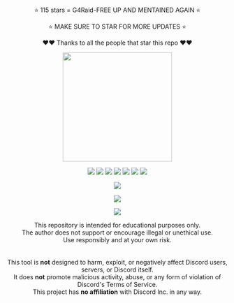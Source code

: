 <div align="center">
⭐ 115 stars = G4Raid-FREE UP AND MENTAINED AGAIN ⭐ 
  
⭐ MAKE SURE TO STAR FOR MORE UPDATES ⭐ 
  
❤️❤️ Thanks to all the people that star this repo ❤️❤️
</div>

<p align="center">
  <img src="https://i.imgur.com/ytj2i7l.png" width="250" height="250">
</p>

<p align="center">
  <img src="https://img.shields.io/github/stars/R3CI/G4Spam?style=flat-square&color=5005ff">
  <img src="https://img.shields.io/github/license/R3CI/G4Spam?style=flat-square&color=5005ff">
  <img src="https://img.shields.io/github/issues/R3CI/G4Spam?style=flat-square&color=5005ff">
  <img src="https://img.shields.io/github/languages/top/R3CI/G4Spam?style=flat-square&color=5005ff">
  <img src="https://img.shields.io/github/repo-size/R3CI/G4Spam?style=flat-square&color=5005ff">
  <img src="https://img.shields.io/github/last-commit/R3CI/G4Spam?style=flat-square&color=5005ff">
  <img src="https://img.shields.io/github/commit-activity/m/R3CI/G4Spam?style=flat-square&color=5005ff">
  <!-- <img src="https://img.shields.io/badge/CLICKME-90EE90?style=flat-square&logo=Youtube&label=Tutorial&cacheSeconds=5&link=https%3A%2F%2Fwww.youtube.com%2Fwatch%3Fv%3DJEpa3RBnn_I"> -->
</p>

<p align="center">
  <img src="https://visit-counter.vercel.app/counter.png?page=https%3A%2F%2Fgithub.com%2FR3CI%2FG4Spam&s=80&c=6000ff&bg=00000000&no=5&ff=alien&tb=&ta=">
</p>
  
<p align="center">
  <img src="https://i.imgur.com/gX00hf7.png">
</p>

<p align="center">
  <img src="https://api.star-history.com/svg?repos=R3CI/G4Spam&type=Date&theme=dark">
</p>

<div align="center">

This repository is intended for educational purposes only.  
The author does not support or encourage illegal or unethical use.  
Use responsibly and at your own risk.  
<br><br>
This tool is **not** designed to harm, exploit, or negatively affect Discord users, servers, or Discord itself.  
It does **not** promote malicious activity, abuse, or any form of violation of Discord's Terms of Service.  
This project has **no affiliation** with Discord Inc. in any way.

</div>
